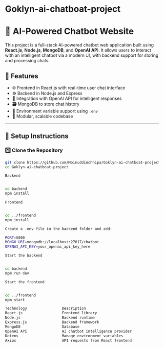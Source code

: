 # Goklyn-ai-chatboat-project
# 🤖 AI-Powered Chatbot Website

This project is a full-stack AI-powered chatbot web application built using **React.js**, **Node.js**, **MongoDB**, and **OpenAI API**. It allows users to interact with an intelligent chatbot via a modern UI, with backend support for storing and processing chats.

## 🚀 Features

- 🌐 Frontend in React.js with real-time user chat interface
- ⚙️ Backend in Node.js and Express
- 🧠 Integration with OpenAI API for intelligent responses
- 🗃️ MongoDB to store chat history
- 🔐 Environment variable support using `.env`
- 🔁 Modular, scalable codebase

---

## 🔧 Setup Instructions

### 1️⃣ Clone the Repository

```bash
git clone https://github.com/Moinuddinchhipa/Goklyn-ai-chatboat-project.git
cd Goklyn-ai-chatboat-project

Backend


cd backend
npm install

Frontend


cd ../frontend
npm install

Create a .env file in the backend folder and add:

PORT=5000
MONGO_URI=mongodb://localhost:27017/chatbot
OPENAI_API_KEY=your_openai_api_key_here

Start the backend


cd backend
npm run dev

Start the frontend


cd ../frontend
npm start

Technology	              Description
React.js	              Frontend library
Node.js	                  Backend runtime
Express.js	              Backend framework
MongoDB	                  Database
OpenAI API	              AI chatbot intelligence provider
Dotenv	                  Manage environment variables
Axios	                  API requests from React frontend
